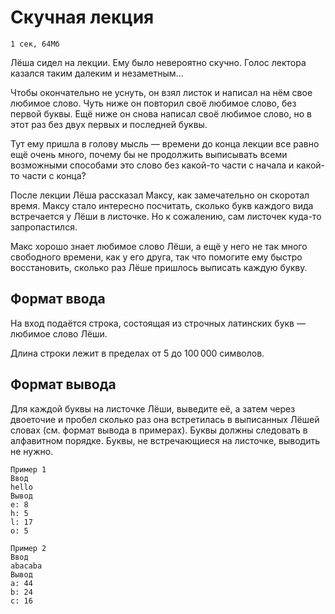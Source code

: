# Скучная лекция
    1 сек, 64Мб

Лёша сидел на лекции. Ему было невероятно скучно. Голос лектора казался таким далеким и незаметным...

Чтобы окончательно не уснуть, он взял листок и написал на нём свое любимое слово. Чуть ниже он повторил своё любимое слово, без первой буквы. Ещё ниже он снова написал своё любимое слово, но в этот раз без двух первых и последней буквы.

Тут ему пришла в голову мысль — времени до конца лекции все равно ещё очень много, почему бы не продолжить выписывать всеми возможными способами это слово без какой-то части с начала и какой-то части с конца?

После лекции Лёша рассказал Максу, как замечательно он скоротал время. Максу стало интересно посчитать, сколько букв каждого вида встречается у Лёши в листочке. Но к сожалению, сам листочек куда-то запропастился.

Макс хорошо знает любимое слово Лёши, а ещё у него не так много свободного времени, как у его друга, так что помогите ему быстро восстановить, сколько раз Лёше пришлось выписать каждую букву.
## Формат ввода

На вход подаётся строка, состоящая из строчных латинских букв — любимое слово Лёши.

Длина строки лежит в пределах от 5 до 100 000 символов.
## Формат вывода

Для каждой буквы на листочке Лёши, выведите её, а затем через двоеточие и пробел сколько раз она встретилась в выписанных Лёшей словах (см. формат вывода в примерах). Буквы должны следовать в алфавитном порядке. Буквы, не встречающиеся на листочке, выводить не нужно.

    Пример 1
    Ввод
    hello
    Вывод
    e: 8
    h: 5
    l: 17
    o: 5

    Пример 2
    Ввод
    abacaba
    Вывод
    a: 44
    b: 24
    c: 16
